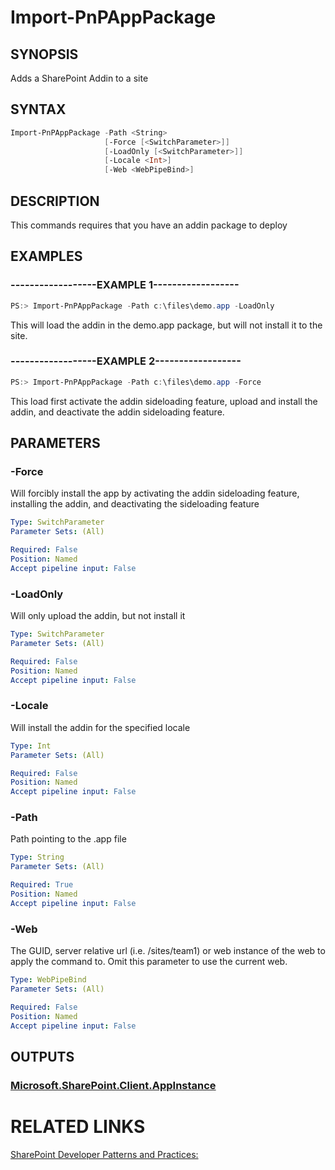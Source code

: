 # Import-PnPAppPackage

## SYNOPSIS
Adds a SharePoint Addin to a site

## SYNTAX 

```powershell
Import-PnPAppPackage -Path <String>
                     [-Force [<SwitchParameter>]]
                     [-LoadOnly [<SwitchParameter>]]
                     [-Locale <Int>]
                     [-Web <WebPipeBind>]
```


## DESCRIPTION
This commands requires that you have an addin package to deploy

## EXAMPLES

### ------------------EXAMPLE 1------------------
```powershell
PS:> Import-PnPAppPackage -Path c:\files\demo.app -LoadOnly
```

This will load the addin in the demo.app package, but will not install it to the site.
 

### ------------------EXAMPLE 2------------------
```powershell
PS:> Import-PnPAppPackage -Path c:\files\demo.app -Force
```

This load first activate the addin sideloading feature, upload and install the addin, and deactivate the addin sideloading feature.
    

## PARAMETERS

### -Force
Will forcibly install the app by activating the addin sideloading feature, installing the addin, and deactivating the sideloading feature

```yaml
Type: SwitchParameter
Parameter Sets: (All)

Required: False
Position: Named
Accept pipeline input: False
```

### -LoadOnly
Will only upload the addin, but not install it

```yaml
Type: SwitchParameter
Parameter Sets: (All)

Required: False
Position: Named
Accept pipeline input: False
```

### -Locale
Will install the addin for the specified locale

```yaml
Type: Int
Parameter Sets: (All)

Required: False
Position: Named
Accept pipeline input: False
```

### -Path
Path pointing to the .app file

```yaml
Type: String
Parameter Sets: (All)

Required: True
Position: Named
Accept pipeline input: False
```

### -Web
The GUID, server relative url (i.e. /sites/team1) or web instance of the web to apply the command to. Omit this parameter to use the current web.

```yaml
Type: WebPipeBind
Parameter Sets: (All)

Required: False
Position: Named
Accept pipeline input: False
```

## OUTPUTS

### [Microsoft.SharePoint.Client.AppInstance](https://msdn.microsoft.com/en-us/library/microsoft.sharepoint.client.appinstance.aspx)

# RELATED LINKS

[SharePoint Developer Patterns and Practices:](http://aka.ms/sppnp)